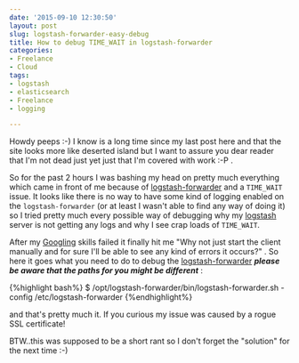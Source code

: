 ```yaml
---
date: '2015-09-10 12:30:50'
layout: post
slug: logstash-forwarder-easy-debug
title: How to debug TIME_WAIT in logstash-forwarder
categories:
- Freelance
- Cloud
tags:
- logstash
- elasticsearch
- Freelance
- logging

---
```


Howdy peeps :-) I know is a long time since my last post here and that the site looks more like deserted island but I want to assure you dear reader that I'm not dead just yet just that I'm covered with work :-P .

So for the past 2 hours I was bashing my head on pretty much everything which came in front of me because of [logstash-forwarder](https://github.com/elastic/logstash-forwarder) and a `TIME_WAIT` issue. It looks like there is no way to have some kind of logging enabled on the `logstash-forwarder` (or at least I wasn't able to find any way of doing it) so I tried pretty much every possible way of debugging why my [logstash](https://logstash.net) server is not getting any logs and why I see crap loads of `TIME_WAIT`.

After my [Googling](http://www.urbandictionary.com/define.php?term=Googling) skills failed it finally hit me "Why not just start the client manually and for sure I'll be able to see any kind of errors it occurs?" .
So here it goes what you need to do to debug the [logstash-forwarder](https://github.com/elastic/logstash-forwarder) ***please be aware that the paths for you might be different*** :

{%highlight bash%}
$ /opt/logstash-forwarder/bin/logstash-forwarder.sh  -config /etc/logstash-forwarder
{%endhighlight%}

and that's pretty much it.
If you curious my issue was caused by a rogue SSL certificate!

BTW..this was supposed to be a short rant so I don't forget the "solution" for the next time :-)